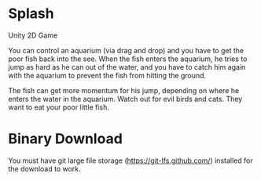 # Splash
Unity 2D Game

You can control an aquarium (via drag and drop) and you have to get the poor fish back into the see. 
When the fish enters the aquarium, he tries to jump as hard as he can out of the water,
and you have to catch him again with the aquarium to prevent the fish from hitting the ground.

The fish can get more momentum for his jump, depending on where he enters the water in the aquarium.
Watch out for evil birds and cats. They want to eat your poor little fish.

# Binary Download
You must have git large file storage (https://git-lfs.github.com/) installed for the download to work.
